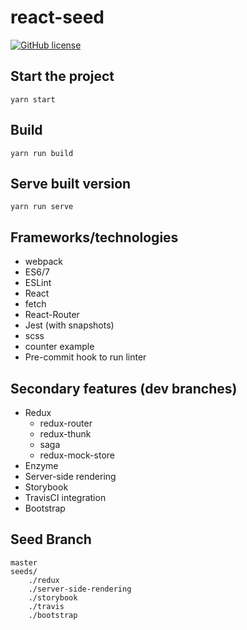 # react-seed

[![GitHub license](https://img.shields.io/badge/license-MIT-blue.svg)](https://raw.githubusercontent.com/UruIT/react-seed/develop/LICENSE)

## Start the project
`yarn start`

## Build
`yarn run build`

## Serve built version
`yarn run serve`

## Frameworks/technologies

* webpack
* ES6/7
* ESLint
* React
* fetch
* React-Router
* Jest (with snapshots)
* scss
* counter example
* Pre-commit hook to run linter

## Secondary features (dev branches)
* Redux
    * redux-router
    * redux-thunk
    * saga
    * redux-mock-store
* Enzyme
* Server-side rendering
* Storybook
* TravisCI integration
* Bootstrap

## Seed Branch
```
master
seeds/
    ./redux
    ./server-side-rendering
    ./storybook
    ./travis
    ./bootstrap

```
